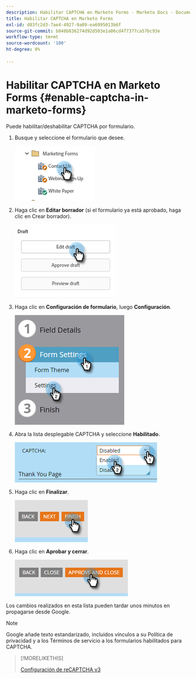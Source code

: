 ```yaml
---
description: Habilitar CAPTCHA en Marketo Forms - Marketo Docs - Documentación del producto
title: Habilitar CAPTCHA en Marketo Forms
exl-id: d83fc2d3-7ae4-4927-9a09-ea6995013b6f
source-git-commit: b848b836274d92d503e1a06cd4f7377ca57bc93e
workflow-type: tm+mt
source-wordcount: '100'
ht-degree: 0%

---
```


# Habilitar CAPTCHA en Marketo Forms {#enable-captcha-in-marketo-forms}

Puede habilitar/deshabilitar CAPTCHA por formulario.

1. Busque y seleccione el formulario que desee.

   ![](assets/enable-captcha-in-marketo-forms-1.png)

1. Haga clic en **Editar borrador** (si el formulario ya está aprobado, haga clic en Crear borrador).

   ![](assets/enable-captcha-in-marketo-forms-2.png)

1. Haga clic en **Configuración de formulario**, luego **Configuración**.

   ![](assets/enable-captcha-in-marketo-forms-3.png)

1. Abra la lista desplegable CAPTCHA y seleccione **Habilitado**.

   ![](assets/enable-captcha-in-marketo-forms-4.png)

1. Haga clic en **Finalizar**.

   ![](assets/enable-captcha-in-marketo-forms-5.png)

1. Haga clic en **Aprobar y cerrar**.

   ![](assets/enable-captcha-in-marketo-forms-6.png)

Los cambios realizados en esta lista pueden tardar unos minutos en propagarse desde Google.

>[!NOTE]
>
>Google añade texto estandarizado, incluidos vínculos a su Política de privacidad y a los Términos de servicio a los formularios habilitados para CAPTCHA.

>[!MORELIKETHIS]
>
>[Configuración de reCAPTCHA v3](/help/marketo/product-docs/demand-generation/forms/using-captcha/setting-up-recaptcha-v3.md)
